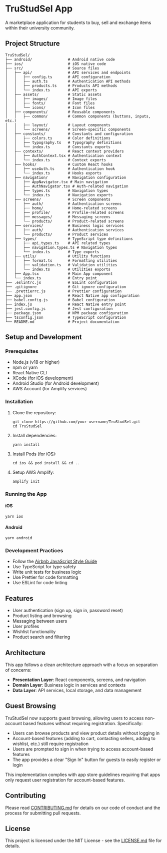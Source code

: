 # TruStudSel App

A marketplace application for students to buy, sell and exchange items within their university community.

## Project Structure

```
TruStudSel/
├── android/                # Android native code
├── ios/                    # iOS native code
├── src/                    # Source files
│   ├── api/                # API services and endpoints
│   │   ├── config.ts       # API configuration
│   │   ├── auth.ts         # Authentication API methods
│   │   ├── products.ts     # Products API methods
│   │   └── index.ts        # API exports
│   ├── assets/             # Static assets
│   │   ├── images/         # Image files
│   │   ├── fonts/          # Font files
│   │   └── icons/          # Icon files
│   ├── components/         # Reusable components
│   │   ├── common/         # Common components (buttons, inputs, etc.)
│   │   ├── layout/         # Layout components
│   │   └── screens/        # Screen-specific components
│   ├── constants/          # Constants and configuration
│   │   ├── colors.ts       # Color definitions
│   │   ├── typography.ts   # Typography definitions
│   │   └── index.ts        # Constants exports
│   ├── contexts/           # React context providers
│   │   ├── AuthContext.tsx # Authentication context
│   │   └── index.ts        # Context exports
│   ├── hooks/              # Custom React hooks
│   │   ├── useAuth.ts      # Authentication hook
│   │   └── index.ts        # Hooks exports
│   ├── navigation/         # Navigation configuration
│   │   ├── AppNavigator.tsx # Main navigation
│   │   ├── AuthNavigator.tsx # Auth-related navigation
│   │   ├── types.ts        # Navigation types
│   │   └── index.ts        # Navigation exports
│   ├── screens/            # Screen components
│   │   ├── auth/           # Authentication screens
│   │   ├── home/           # Home-related screens
│   │   ├── profile/        # Profile-related screens
│   │   ├── messages/       # Messaging screens
│   │   └── products/       # Product-related screens
│   ├── services/           # Business logic services
│   │   ├── auth/           # Authentication services
│   │   └── products/       # Product services
│   ├── types/              # TypeScript type definitions
│   │   ├── api.types.ts    # API related types
│   │   ├── navigation.types.ts # Navigation types
│   │   └── index.ts        # Type exports
│   ├── utils/              # Utility functions
│   │   ├── format.ts       # Formatting utilities
│   │   ├── validation.ts   # Validation utilities
│   │   └── index.ts        # Utilities exports
│   ├── App.tsx             # Main App component
│   └── index.ts            # Entry point
├── .eslintrc.js            # ESLint configuration
├── .gitignore              # Git ignore configuration
├── .prettierrc.js          # Prettier configuration
├── app.json                # React Native app configuration
├── babel.config.js         # Babel configuration
├── index.js                # React Native entry point
├── jest.config.js          # Jest configuration
├── package.json            # NPM package configuration
├── tsconfig.json           # TypeScript configuration
└── README.md               # Project documentation
```

## Setup and Development

### Prerequisites

- Node.js (v18 or higher)
- npm or yarn
- React Native CLI
- XCode (for iOS development)
- Android Studio (for Android development)
- AWS Account (for Amplify services)

### Installation

1. Clone the repository:
   ```
   git clone https://github.com/your-username/TruStudSel.git
   cd TruStudSel
   ```

2. Install dependencies:
   ```
   yarn install
   ```

3. Install Pods (for iOS):
   ```
   cd ios && pod install && cd ..
   ```

4. Setup AWS Amplify:
   ```
   amplify init
   ```

### Running the App

#### iOS

```
yarn ios
```

#### Android

```
yarn android
```

### Development Practices

- Follow the [Airbnb JavaScript Style Guide](https://github.com/airbnb/javascript)
- Use TypeScript for type safety
- Write unit tests for business logic
- Use Prettier for code formatting
- Use ESLint for code linting

## Features

- User authentication (sign up, sign in, password reset)
- Product listing and browsing
- Messaging between users
- User profiles
- Wishlist functionality
- Product search and filtering

## Architecture

This app follows a clean architecture approach with a focus on separation of concerns:

- **Presentation Layer**: React components, screens, and navigation
- **Domain Layer**: Business logic in services and contexts
- **Data Layer**: API services, local storage, and data management

## Guest Browsing

TruStudSel now supports guest browsing, allowing users to access non-account based features without requiring registration. Specifically:

- Users can browse products and view product details without logging in
- Account-based features (adding to cart, contacting sellers, adding to wishlist, etc.) still require registration
- Users are prompted to sign in when trying to access account-based features
- The app provides a clear "Sign In" button for guests to easily register or login

This implementation complies with app store guidelines requiring that apps only request user registration for account-based features.

## Contributing

Please read [CONTRIBUTING.md](CONTRIBUTING.md) for details on our code of conduct and the process for submitting pull requests.

## License

This project is licensed under the MIT License - see the [LICENSE.md](LICENSE.md) file for details.
